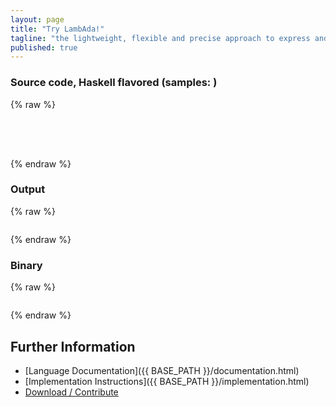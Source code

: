 ```yaml
---
layout: page
title: "Try LambAda!"
tagline: "the lightweight, flexible and precise approach to express and perform computation"
published: true
---
```


<script src="lambada/runtime/typescript/jquery-1.11.2.min.js"></script>
<script src="lambada/runtime/typescript/asyncRuntimeClient.js"></script>
<script src="lambada/runtime/typescript/tools/IntelliHTML.js"></script>
<script>var libraryPath = "lambada/library/"; var runtimePath = "lambada/runtime/typescript/";</script>
<script src="lambada/runtime/typescript/tools/demoCommon.js"></script>
<script src="lambada/runtime/typescript/tools/demoTry.js"></script>

### Source code, Haskell flavored (samples: <span id="samples"></span>)
{% raw %}
<pre id='evalSrc' style="min-height: 50px"></pre>
{% endraw %}

### Output
{% raw %}
<pre id='evalRes'></pre>
{% endraw %}

### Binary
{% raw %}
<pre id='evalBin'></pre>
{% endraw %}

## Further Information
- [Language Documentation]({{ BASE_PATH }}/documentation.html)
- [Implementation Instructions]({{ BASE_PATH }}/implementation.html)
- [Download / Contribute](https://github.com/olydis/lambada)

<br>